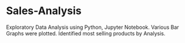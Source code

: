 # Sales-Analysis
Exploratory Data Analysis using Python, Jupyter Notebook.
Various Bar Graphs were plotted.
Identified most selling products by Analysis.
